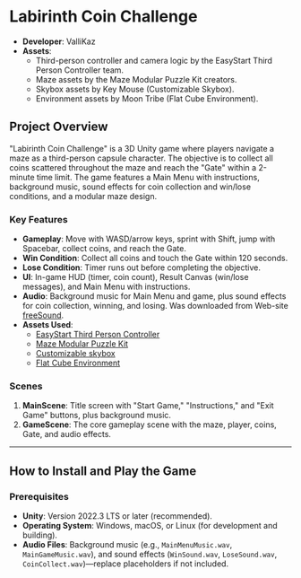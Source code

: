 # Labirinth Coin Challenge 
- **Developer**: ValliKaz 
- **Assets**: 
  - Third-person controller and camera logic by the EasyStart Third Person Controller team.
  - Maze assets by the Maze Modular Puzzle Kit creators.
  - Skybox assets by Key Mouse (Customizable Skybox).
  - Environment assets by Moon Tribe (Flat Cube Environment).
## Project Overview
"Labirinth Coin Challenge" is a 3D Unity game where players navigate a maze as a third-person capsule character. The objective is to collect all coins scattered throughout the maze and reach the "Gate" within a 2-minute time limit. The game features a Main Menu with instructions, background music, sound effects for coin collection and win/lose conditions, and a modular maze design.

### Key Features
- **Gameplay**: Move with WASD/arrow keys, sprint with Shift, jump with Spacebar, collect coins, and reach the Gate.
- **Win Condition**: Collect all coins and touch the Gate within 120 seconds.
- **Lose Condition**: Timer runs out before completing the objective.
- **UI**: In-game HUD (timer, coin count), Result Canvas (win/lose messages), and Main Menu with instructions.
- **Audio**: Background music for Main Menu and game, plus sound effects for coin collection, winning, and losing. Was downloaded from Web-site [freeSound](https://freesound.org/).
- **Assets Used**:
  - [EasyStart Third Person Controller](https://assetstore.unity.com/packages/tools/game-toolkits/easystart-third-person-controller-278977)
  - [Maze Modular Puzzle Kit](https://assetstore.unity.com/packages/3d/environments/maze-modular-puzzle-kit-302221)
  - [Customizable skybox](https://assetstore.unity.com/packages/2d/textures-materials/sky/customizable-skybox-174576)
  - [Flat Cube Environment](https://assetstore.unity.com/packages/3d/environments/fantasy/flat-cube-environment-195664)

### Scenes
1. **MainScene**: Title screen with "Start Game," "Instructions," and "Exit Game" buttons, plus background music.
2. **GameScene**: The core gameplay scene with the maze, player, coins, Gate, and audio effects.

---

## How to Install and Play the Game

### Prerequisites
- **Unity**: Version 2022.3 LTS or later (recommended).
- **Operating System**: Windows, macOS, or Linux (for development and building).
- **Audio Files**: Background music (e.g., `MainMenuMusic.wav`, `MainGameMusic.wav`), and sound effects (`WinSound.wav`, `LoseSound.wav`, `CoinCollect.wav`)—replace placeholders if not included.

